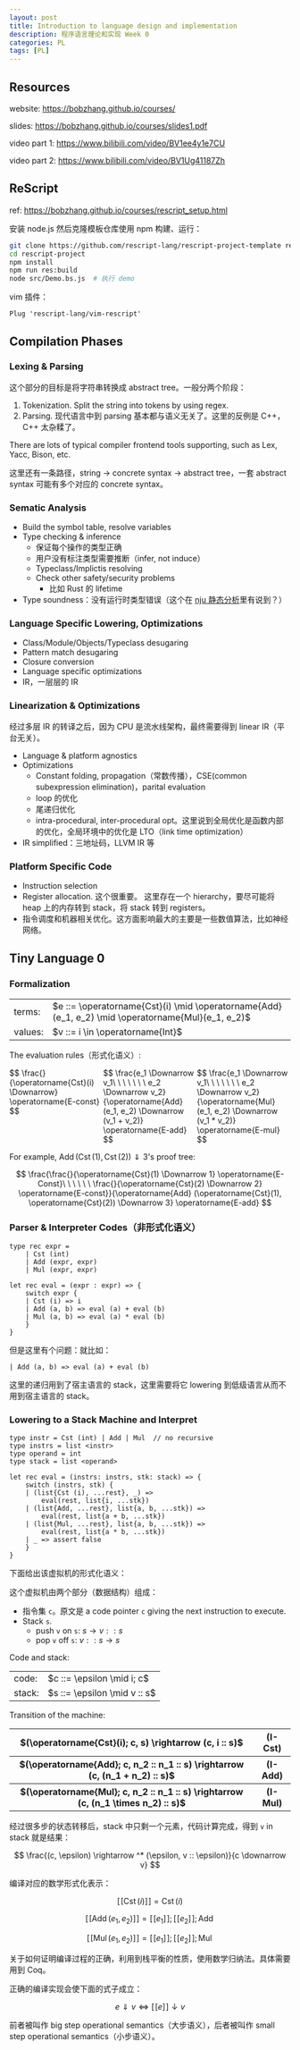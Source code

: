 ```yaml
---
layout: post
title: Introduction to language design and implementation
description: 程序语言理论和实现 Week 0
categories: PL
tags: [PL]
---
```


## Resources

website: <https://bobzhang.github.io/courses/>

slides: <https://bobzhang.github.io/courses/slides1.pdf>

video part 1: <https://www.bilibili.com/video/BV1ee4y1e7CU>

video part 2: <https://www.bilibili.com/video/BV1Ug41187Zh>

## ReScript

ref: <https://bobzhang.github.io/courses/rescript_setup.html>

安装 node.js 然后克隆模板仓库使用 npm 构建、运行：

```bash
git clone https://github.com/rescript-lang/rescript-project-template rescript-project
cd rescript-project
npm install
npm run res:build
node src/Demo.bs.js  # 执行 demo
```

vim 插件：

```vimscript
Plug 'rescript-lang/vim-rescript'
```

## Compilation Phases

### Lexing & Parsing

这个部分的目标是将字符串转换成 abstract tree。一般分两个阶段：

1. Tokenization. Split the string into tokens by using regex.
2. Parsing. 现代语言中到 parsing 基本都与语义无关了。这里的反例是 C++，C++ 太杂糅了。

There are lots of typical compiler frontend tools supporting, such as Lex, Yacc, Bison, etc.

这里还有一条路径，string -> concrete syntax -> abstract tree，一套 abstract syntax 可能有多个对应的 concrete syntax。

### Sematic Analysis

- Build the symbol table, resolve variables
- Type checking & inference
  - 保证每个操作的类型正确
  - 用户没有标注类型需要推断（infer, not induce）
  - Typeclass/Implictis resolving
  - Check other safety/security problems
    - 比如 Rust 的 lifetime
- Type soundness：没有运行时类型错误（这个在 [nju 静态分析](https://yescafe.github.io/2021-12-22/static-program-analysis-introduction)里有说到？）

### Language Specific Lowering, Optimizations

- Class/Module/Objects/Typeclass desugaring
- Pattern match desugaring
- Closure conversion
- Language specific optimizations
- IR，一层层的 IR

### Linearization & Optimizations

经过多层 IR 的转译之后，因为 CPU 是流水线架构，最终需要得到 linear IR（平台无关）。

- Language & platform agnostics
- Optimizations
  - Constant folding, propagation（常数传播），CSE(common subexpression elimination)，parital evaluation
  - loop 的优化
  - 尾递归优化
  - intra-procedural, inter-procedural opt。这里说到全局优化是函数内部的优化，全局环境中的优化是 LTO（link time optimization）
- IR simplified：三地址码，LLVM IR 等

### Platform Specific Code

- Instruction selection
- Register allocation. 这个很重要。
  这里存在一个 hierarchy，要尽可能将 heap 上的内存转到 stack，将 stack 转到 registers。
- 指令调度和机器相关优化。这方面影响最大的主要是一些数值算法，比如神经网络。

## Tiny Language 0

### Formalization

<style>
/* Clear floats after the columns */
.row:after {
    content: "";
    display: table;
    clear: both;
}

.column-2-1 {
    float: left;
    width: 10%;
}

.column-2-2 {
    float: left;
    width: 90%;
}
</style>

<table>
    <tr>
        <td style="text-align:left">terms:</td>
        <td style="text-align:left">$e ::= \operatorname{Cst}(i) \mid \operatorname{Add}(e_1, e_2) \mid \operatorname{Mul}(e_1, e_2)$</td>
    </tr>
    <tr>
        <td style="text-align:left">values:</td>
        <td style="text-align:left">$v ::= i \in \operatorname{Int}$</td>
    </tr>
</table>

The evaluation rules（形式化语义）:

<style>
.column-3 {
    float: left;
    width: 33.33%;
}
</style>

<div class="row">
    <div class="column-3">
        $$
        \frac{}{\operatorname{Cst}(i) \Downarrow} \operatorname{E-const}
        $$
    </div>
    <div class="column-3">
        $$
        \frac{e_1 \Downarrow v_1\ \ \ \ \ \ \ e_2 \Downarrow v_2}{\operatorname{Add}(e_1, e_2) \Downarrow (v_1 + v_2)} \operatorname{E-add}
        $$
    </div>
    <div class="column-3">
        $$
        \frac{e_1 \Downarrow v_1\ \ \ \ \ \ \ e_2 \Downarrow v_2}{\operatorname{Mul}(e_1, e_2) \Downarrow (v_1 * v_2)} \operatorname{E-mul}
        $$
    </div>
</div>

For example, $\operatorname{Add}(\operatorname{Cst}(1), \operatorname{Cst}(2)) \Downarrow 3$'s proof tree:

$$
\frac{\frac{}{\operatorname{Cst}(1) \Downarrow 1} \operatorname{E-Const}\ \ \ \ \ \ \frac{}{\operatorname{Cst}(2) \Downarrow 2} \operatorname{E-const}}{\operatorname{Add} (\operatorname{Cst}(1), \operatorname{Cst}(2)) \Downarrow 3} \operatorname{E-add}
$$

### Parser & Interpreter Codes（非形式化语义）

```rescript
type rec expr =
    | Cst (int)
    | Add (expr, expr)
    | Mul (expr, expr)

let rec eval = (expr : expr) => {
    switch expr {
    | Cst (i) => i
    | Add (a, b) => eval (a) + eval (b)
    | Mul (a, b) => eval (a) * eval (b)
    }
}
```

但是这里有个问题：就比如：

```rescript
| Add (a, b) => eval (a) + eval (b)
```

这里的递归用到了宿主语言的 stack，这里需要将它 lowering 到低级语言从而不用到宿主语言的 stack。

### Lowering to a Stack Machine and Interpret

```rescript
type instr = Cst (int) | Add | Mul  // no recursive
type instrs = list <instr>
type operand = int
type stack = list <operand>

let rec eval = (instrs: instrs, stk: stack) => {
    switch (instrs, stk) {
    | (list{Cst (i), ...rest}, _) =>
        eval(rest, list{i, ...stk})
    | (list{Add, ...rest}, list{a, b, ...stk}) =>
        eval(rest, list{a + b, ...stk})
    | (list{Mul, ...rest}, list{a, b, ...stk}) =>
        eval(rest, list{a * b, ...stk})
    | _ => assert false
    }
}
```

下面给出该虚拟机的形式化语义：

这个虚拟机由两个部分（数据结构）组成：

- 指令集 `c`。原文是 a code pointer `c` giving the next instruction to execute.
- Stack `s`.
  - push `v` on `s`: $s \rightarrow v :: s$
  - pop `v` off `s`: $v :: s \rightarrow s$

Code and stack:

<table style="">
    <tr>
        <td style="text-align:left">code:</td   >
        <td style="text-align:left">$c ::= \epsilon \mid i; c$</td>
    </tr>
    <tr>
        <td style="text-align:left">stack:</td>
        <td style="text-align:left">$s ::= \epsilon \mid v :: s$</td>
    </tr>
</table>

Transition of the machine:
<table style="width:100%">
    <tr>
        <th>$(\operatorname{Cst}(i); c, s) \rightarrow (c, i :: s)$</th>
        <th>(I-Cst)</th>
    </tr>
    <tr>
        <th>$(\operatorname{Add}; c, n_2 :: n_1 :: s) \rightarrow (c, (n_1 + n_2) :: s)$</th>
        <th>(I-Add)</th>
    </tr>
    <tr>
        <th>$(\operatorname{Mul}; c, n_2 :: n_1 :: s) \rightarrow (c, (n_1 \times n_2) :: s)$</th>
        <th>(I-Mul)</th>
    </tr>
</table>

经过很多步的状态转移后，stack 中只剩一个元素，代码计算完成，得到 `v` in stack 就是结果：

$$
\frac{(c, \epsilon) \rightarrow ^* (\epsilon, v :: \epsilon)}{c \downarrow v}
$$

编译对应的数学形式化表示：

$$
[\![ \operatorname{Cst}(i) ]\!] = \operatorname{Cst}(i)
$$


$$
[\![ \operatorname{Add}(e_1, e_2) ]\!] = [\![ e_1 ]\!]; [\![ e_2 ]\!]; \operatorname{Add}
$$


$$
[\![ \operatorname{Mul}(e_1, e_2) ]\!] = [\![ e_1 ]\!]; [\![ e_2 ]\!]; \operatorname{Mul}
$$

关于如何证明编译过程的正确，利用到栈平衡的性质，使用数学归纳法。具体需要用到 Coq。

正确的编译实现会使下面的式子成立：

$$
e \Downarrow v \Longleftrightarrow [\![ e ]\!] \downarrow v
$$

前者被叫作 big step operational semantics（大步语义），后者被叫作 small step operational semantics（小步语义）。

